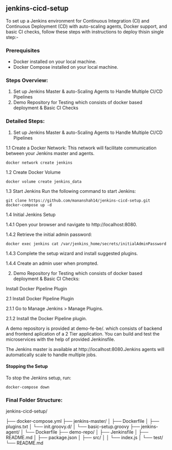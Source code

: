 ## jenkins-cicd-setup

To set up a Jenkins environment for Continuous Integration (CI) and Continuous Deployment (CD) with auto-scaling agents, Docker support, and basic CI checks, follow these steps with instructions to deploy thisin single step:-

### Prerequisites
- Docker installed on your local machine.
- Docker Compose installed on your local machine.

### Steps Overview:
  1. Set up Jenkins Master & auto-Scaling Agents to Handle Multiple CI/CD Pipelines 
  2. Demo Repository for Testing which consists of docker based deployment & Basic CI Checks
    
    
### Detailed Steps:
1.  Set up Jenkins Master & auto-Scaling Agents to Handle Multiple CI/CD Pipelines
   
1.1 Create a Docker Network: This network will facilitate communication between your Jenkins master and agents.

```
docker network create jenkins
```
1.2 Create Docker Volume

```
docker volume create jenkins_data
```

1.3 Start Jenkins
Run the following command to start Jenkins:
```
git clone https://github.com/mananshah14/jenkins-cicd-setup.git
docker-compose up -d
```
1.4 Initial Jenkins Setup

1.4.1 Open your browser and navigate to http://localhost:8080.

1.4.2 Retrieve the initial admin password:
```
docker exec jenkins cat /var/jenkins_home/secrets/initialAdminPassword
```
1.4.3 Complete the setup wizard and install suggested plugins.

1.4.4 Create an admin user when prompted.

2. Demo Repository for Testing which consists of docker based deployment & Basic CI Checks:

Install Docker Pipeline Plugin 

2.1 Install Docker Pipeline Plugin

2.1.1 Go to Manage Jenkins > Manage Plugins.

2.1.2 Install the Docker Pipeline plugin.

A demo repository is provided at demo-fe-be/. which consists of backend and frontend aplication of a 2 Tier application. You can build and test the microservices with the help of provided Jenkinsfile.

The Jenkins master is available at http://localhost:8080.Jenkins agents will automatically scale to handle multiple jobs.

#### Stopping the Setup

To stop the Jenkins setup, run:

```
docker-compose down
```
### Final Folder Structure:
jenkins-cicd-setup/

├── docker-compose.yml
├── jenkins-master/
│ ├── Dockerfile
│ ├── plugins.txt
│ └── init.groovy.d/
│ └── basic-setup.groovy
├── jenkins-agent/
│ └── Dockerfile
├── demo-repo/
│ ├── Jenkinsfile
│ ├── README.md
│ ├── package.json
│ ├── src/
│ │ └── index.js
│ └── test/
└── README.md

